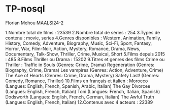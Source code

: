 # TP-nosql

Florian Mehou
MAALSI24-2

1.Nombre total de films : 23539
2.Nombre total de séries : 254
3.Types de contenu : movie, series
4.Genres disponibles : Western, Animation, Family, History, Comedy, Adventure, Biography, Music, Sci-Fi, Sport, Fantasy, Horror, War, Film-Noir, Action, Mystery, Romance, Drama, News, Documentary, Talk-Show, Thriller, Crime, Musical, Short
5.Films depuis 2015 : 485
8.Films Thriller ou Drama : 15202
9.Titres et genres des films Crime ou Thriller :
Traffic in Souls (Genres: Crime, Drama)
Regeneration (Genres: Biography, Crime, Drama)
Les vampires (Genres: Action, Adventure, Crime)
The Ace of Hearts (Genres: Crime, Drama, Mystery)
Safety Last! (Genres: Comedy, Romance, Thriller)
10.Films en français et italien :
Morocco (Langues: English, French, Spanish, Arabic, Italian)
The Gay Divorcee (Langues: English, French, Italian)
Toni (Langues: French, Italian, Spanish)
Dodsworth (Langues: English, French, German, Italian)
The Awful Truth (Langues: English, French, Italian)
12.Contenus avec 4 acteurs : 22389